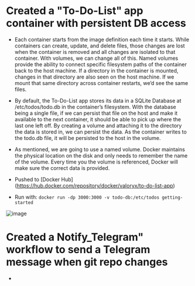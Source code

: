 # Created a "To-Do-List" app container with persistent DB access

- Each container starts from the image definition each time it starts. While containers can create, update, and delete files, those changes are lost when the container is removed and all changes are isolated to that container. With volumes, we can change all of this. Named volumes provide the ability to connect specific filesystem paths of the container back to the host machine. If a directory in the container is mounted, changes in that directory are also seen on the host machine. If we mount that same directory across container restarts, we’d see the same files.

- By default, the To-Do-List app stores its data in a SQLite Database at /etc/todos/todo.db in the container’s filesystem. With the database being a single file, if we can persist that file on the host and make it available to the next container, it should be able to pick up where the last one left off. By creating a volume and attaching it to the directory the data is stored in, we can persist the data. As the container writes to the todo.db file, it will be persisted to the host in the volume.

- As mentioned, we are going to use a named volume. Docker maintains the physical location on the disk and only needs to remember the name of the volume. Every time you the volume is referenced, Docker will make sure the correct data is provided.

- Pushed to [Docker Hub] (https://hub.docker.com/repository/docker/valoryx/to-do-list-app)

- Run with: `docker run -dp 3000:3000 -v todo-db:/etc/todos getting-started`

![image](https://user-images.githubusercontent.com/111099302/205428128-e3103042-ce57-43a2-9a28-34e2edfc64ee.png)

# Created a Notify_Telegram" workflow to send a Telegram message when git repo changes

- 
